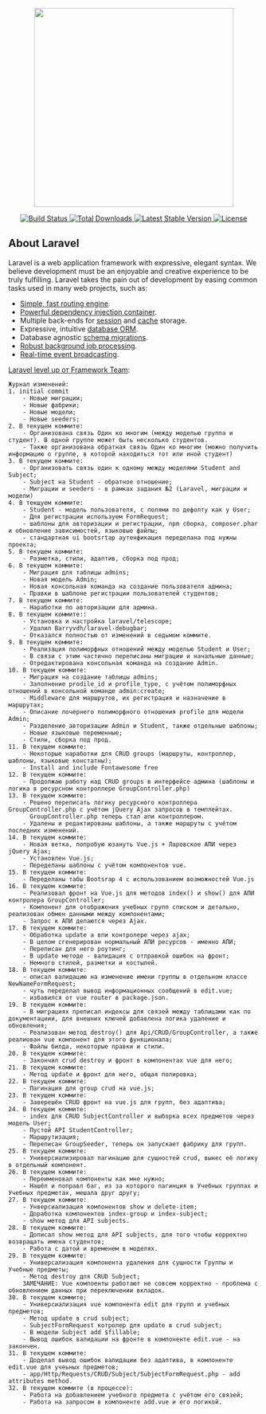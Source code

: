 <p align="center">
    <a href="https://laravel.com" target="_blank">
        <img src="https://raw.githubusercontent.com/laravel/art/master/logo-lockup/5%20SVG/2%20CMYK/1%20Full%20Color/laravel-logolockup-cmyk-red.svg" width="400">
    </a>
</p>

<p align="center">
    <a href="https://travis-ci.org/laravel/framework">
        <img src="https://travis-ci.org/laravel/framework.svg" 
             alt="Build Status">
    </a>
    <a href="https://packagist.org/packages/laravel/framework">
        <img src="https://poser.pugx.org/laravel/framework/d/total.svg" 
             alt="Total Downloads">
    </a>
    <a href="https://packagist.org/packages/laravel/framework">
        <img src="https://poser.pugx.org/laravel/framework/v/stable.svg"
             alt="Latest Stable Version">
    </a>
    <a href="https://packagist.org/packages/laravel/framework">
        <img src="https://poser.pugx.org/laravel/framework/license.svg"
             alt="License">
    </a>
</p>

## About Laravel

Laravel is a web application framework with expressive, elegant syntax. We believe development must be an enjoyable and creative experience to be truly fulfilling. Laravel takes the pain out of development by easing common tasks used in many web projects, such as:

- [Simple, fast routing engine](https://laravel.com/docs/routing).
- [Powerful dependency injection container](https://laravel.com/docs/container).
- Multiple back-ends for [session](https://laravel.com/docs/session) and [cache](https://laravel.com/docs/cache) storage.
- Expressive, intuitive [database ORM](https://laravel.com/docs/eloquent).
- Database agnostic [schema migrations](https://laravel.com/docs/migrations).
- [Robust background job processing](https://laravel.com/docs/queues).
- [Real-time event broadcasting](https://laravel.com/docs/broadcasting).


[Laravel level up от Framework Team](https://docs.google.com/document/d/1iyhYo-xlRT5Xq-p8wzOwyY6d79zZiGhoDhbj18J215g/edit#heading=h.3qvtvhi25eb4):

    Журнал изменений:
    1. initial commit
        - Новые миграции;
        - Новые фабрики;
        - Новые модели;
        - Новые seeders;
    2. В текущем коммите:
        - Организована связь Один ко многим (между моделью группа и студент). В одной группе может быть несколько студентов.
        - Также организована обратная связь Один ко многим (можно получить информацию о группе, в которой находиться тот или иной студент)
    3. В текущем коммите:
        - Организовать связь один к одному между моделями Student and Subject;
        - Subject на Student - обратное отношение;
        - Миграции и seeders - в рамках задания №2 (Laravel, миграции и модели)
    4. В текщуем коммите:
        - Student - модель пользователя, с полями по дефолту как у User;
        - Для регистрации используем FormRequest;
        - шаблоны для авторизации и регистрации, npm сборка, composer.phar и обновление зависимостей, языковые файлы;
        - стандартная ui bootsrtap аутенфикация переделана под нужны проекта;
    5. В текущем коммите:
        - Разметка, стили, адаптив, сборка под прод;
    6. В текущем коммите:
        - Миграция для таблицы admins;
        - Новая модель Admin;
        - Новая консольная команда на создание пользователя админа;
        - Правки в шаблоне регистрации пользователей студентов;
    7. В текущем коммите:
        - Наработки по авторизации для админа.
    8. В текущем коммите::
        - Установка и настройка laravel/telescope;
        - Удалил Barryvdh/laravel-debugbar;
        - Отказался полностью от изменений в седьмом коммите.
    9. В текущем коммите:
        - Реализация полиморфных отношений между моделью Student и User;
        - В связи с этим частично переписаны миграции и начальные данные;
        - Отредактирована консольная команда на создание Admin.
    10. В текущем коммите:
        - Миграция на создание таблицы admins;
        - Заполнение prodile_id и profile_type, с учётом полиморфных отношений в консольной команде admin:create;
        - Middleware для маршрутов, их регистрация и назначение в маршрутах;
        - Описание лочернего полиморфного отношения profile для модели Admin;
        - Разделение авторизации Admin и Student, также отдельные шаблоны;
        - Новые языковые переменные;
        - Стили, сборка под прод.
    11. В текущем коммите:
        - Некоторые наработки для CRUD groups (маршруты, контроллер, шаблоны, языковые констатны);
        - Install and include Fontawesome free
    12. В текущем коммите:
        - Продолжаю работу над CRUD groups в интерфейсе админа (шаблоны и логика в ресурсном контроллере GroupController.php)
    13. В текущем коммите:
        - Решено переписать логику ресурсного контроллера GroupController.php с учётом jQuery Ajax запросов в темплейтах. 
          GroupController.php теперь стал апи контроллером.
        - Удалены и редактированы шаблоны, а также маршруты с учётом последних изменений.
    14. В текущем коммите:
        - Новая ветка, попробую юзануть Vue.js + Ларовское АПИ через jQuery Ajax;
        - Установлен Vue.js;
        - Переделаны шаблоны с учётом компонентов vue.
    15. В текущем коммите:
        - Переделаны табы Bootsrap 4 с использованием возможностей Vue.js
    16. В текущем коммите:
        - Реализовал фронт на Vue.js для методов index() и show() для АПИ контролера GroupController;
        - Компонент для отображения учебных групп списком и детально, реализован обмен данными между компонентами;
        - Запрос к АПИ делаются через Ajax.
    17. В текущем коммите:
        - Обработка update а впи контролере через ajax;
        - В целом сгенерирован нормальный АПИ ресурсов - именно АПИ;
        - Переписан для него роутинг;
        - В update методе - валидация с отправкой ошибок на фронт;
        - Немного стилей, разметки и костылей.
    18. В текущем коммите:
        - описал валидацию на изменение имени группы в отдельном классе NewNameFormRequest;
        - чуть переделал вывод информационных сообщений в edit.vue;
        - избавился от vue router в package.json.
    19. В текущем коммите:
        - В миграциях преписал индексы для связей между таблицами как по документациии, для внешних ключей добавлена логика удаление и обновления;
        - Реализован метод destroy() для Api/CRUD/GroupController, а также реалиован vue компонент для этого функционала;
        - Файлы билда, некоторые правки и стили.
    20. В текущем коммите:
        - Закончил crud destroy и фронт в компонентах vue для него;
    21. В текущем коммите:
        - Метод update и фронт для него, общая полировка;
    22. В текущем коммите:
        - Пагинация для group crud на vue.js;
    23. В текущем коммите:
        - Завeрешён CRUD фронт на vue.js для групп, без адаптива;
    24. В текущем коммите:
        - index для CRUD SubjectController и выборка всех предметов через модель User;
        - Пустой API StudentController;
        - Маршрутизация;
        - Переписан GroupSeeder, теперь он запускает фабрику для групп.
    25. В текущем коммите:
        - Универсиализировал пагинацию для сущностей crud, вынес её логику в отдельный компонент.
    26. В текущем коммите:
        - Переименовал компоненты как мне нужно;
        - Нашёл и поправл баг, из за которого пагинция в Учебных группах и Учебных предметах, мешала друг другу;
    27. В текущем коммите:
        - Унверсиализация компонентов show и delete-item;
        - Доработка компонентов index-group и index-subject;
        - show метод для API subjects.
    28. В текущем коммите:
        - Дописал show метод для API subjects, для того чтобы корректно возвращать имена студентов;
        - Работа с датой и временем в моделях.
    29. В текущем коммите:
        - Универсализация компонента удаления для сущности Группы и Учебные предметы;
        - Метод destroy для CRUD Subject;
        ЗАМЕЧАНИЕ: Vue компоенты работают не совсем корректно - проблема с обновлением данных при переключении вкладок.
    30. В текущем коммите;
        - Универсиализация vue компонента edit для групп и учебных предметов;
        - Метод update в crud subject;
        - SubjectFormRequest котролер для update в crud subject;
        - В модели Subject add $fillable;
        - Вывод ошибок валидации на фронте в компоненте edit.vue - на закончен.
    31. В текущем коммите:
        - Доделал вывод ошибок валидации без адаптива, в компоненте edit.vue для учеьных предметов;
        - app/Http/Requests/CRUD/Subject/SubjectFormRequest.php - add attributes method.
    32. В текущем коммите (в процессе):
        - Работа на добавлением учебного предмета с учётом его связей;
        - Работа на запросом в компоненте add.vue и его логикой.
        
